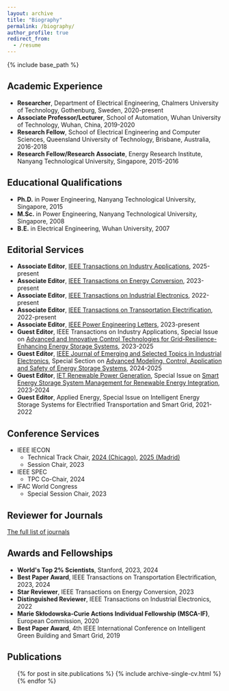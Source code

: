 ```yaml
---
layout: archive
title: "Biography"
permalink: /biography/
author_profile: true
redirect_from:
  - /resume
---
```


{% include base_path %}

Academic Experience
------
* **Researcher**, Department of Electrical Engineering, Chalmers University of Technology, Gothenburg, Sweden, 2020-present
* **Associate Professor/Lecturer**, School of Automation, Wuhan University of Technology, Wuhan, China, 2019-2020
* **Research Fellow**, School of Electrical Engineering and Computer Sciences, Queensland University of Technology, Brisbane, Australia, 2016-2018
* **Research Fellow/Research Associate**, Energy Research Institute, Nanyang Technological University, Singapore, 2015-2016

Educational Qualifications
------
* **Ph.D.** in Power Engineering, Nanyang Technological University, Singapore, 2015
* **M.Sc.** in Power Engineering, Nanyang Technological University, Singapore, 2008
* **B.E.** in Electrical Engineering, Wuhan University, 2007

Editorial Services
------
- **Associate Editor**, [IEEE Transactions on Industry Applications](https://ias.ieee.org/publications/ieee-transactions-on-industry-applications/), 2025-present
- **Associate Editor**, [IEEE Transactions on Energy Conversion](https://ieee-pes.org/publications/transactions-on-energy-conversion/), 2023-present
- **Associate Editor**, [IEEE Transactions on Industrial Electronics](https://www.ieee-ies.org/pubs/transactions-on-industrial-electronics), 2022-present
- **Associate Editor**, [IEEE Transactions on Transportation Electrification](https://www.ieee-pels.org/publications/transactions-on-transportation-electrification/), 2022-present
- **Associate Editor**, [IEEE Power Engineering Letters](https://ieee-pes.org/publications/pes-letters/), 2023-present
- **Guest Editor**, IEEE Transactions on Industry Applications, Special Issue on [Advanced and Innovative Control Technologies for Grid-Resilience-Enhancing Energy Storage Systems](https://ieeexplore.ieee.org/document/10945656), 2023-2025
- **Guest Editor**, [IEEE Journal of Emerging and Selected Topics in Industrial Electronics](https://www.ieee-ies.org/pubs/jestie), Special Section on [Advanced Modeling, Control, Application and Safety of Energy Storage Systems](https://iten.ieee-ies.org/announcement/2024/jestie-special-section-on-advanced-modeling-control-applications-and-safety-of-energy-storage-systems/), 2024-2025
- **Guest Editor**, [IET Renewable Power Generation](https://ietresearch.onlinelibrary.wiley.com/journal/17521424), Special Issue on [Smart Energy Storage System Management for Renewable Energy Integration](https://ietresearch.onlinelibrary.wiley.com/hub/journal/17521424/homepage/call-for-papers/si-2023-000609), 2023-2024
- **Guest Editor**, Applied Energy, Special Issue on Intelligent Energy Storage Systems for Electrified Transportation and Smart Grid, 2021-2022

Conference Services
------
* IEEE IECON
	* Technical Track Chair, [2024 (Chicago)](https://www.iecon-2024.org/), [2025 (Madrid)](https://iecon2025.org/)
	* Session Chair, 2023
* IEEE SPEC
	* TPC Co-Chair, 2024
* IFAC World Congress
	* Special Session Chair, 2023

Reviewer for Journals
------
[The full list of journals](/biography-journal-list-as-a-reviewer/)

Awards and Fellowships
------
*  **World's Top 2% Scientists**, Stanford, 2023, 2024
*  **Best Paper Award**, IEEE Transactions on Transportation Electrification, 2023, 2024
*  **Star Reviewer**, IEEE Transactions on Energy Conversion, 2023
*  **Distinguished Reviewer**, IEEE Transactions on Industrial Electronics, 2022
*  **Marie Skłodowska-Curie Actions Individual Fellowship (MSCA-IF)**, European Commission, 2020
*  **Best Paper Award**, 4th IEEE International Conference on Intelligent Green Building and Smart Grid, 2019

Publications
------
  <ul>{% for post in site.publications %}
    {% include archive-single-cv.html %}
  {% endfor %}</ul>
  
<!--Talks
------
  <ul>{% for post in site.talks %}
    {% include archive-single-talk-cv.html %}
  {% endfor %}</ul>
 -->  
  
